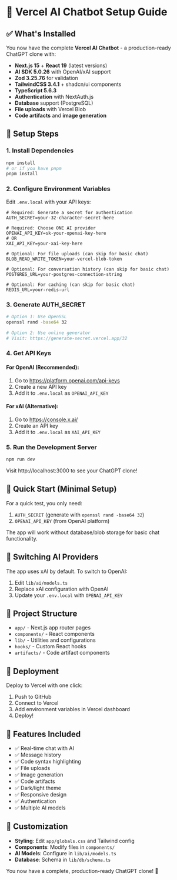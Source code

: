 # 🚀 Vercel AI Chatbot Setup Guide

## ✅ What's Installed
You now have the complete **Vercel AI Chatbot** - a production-ready ChatGPT clone with:

- **Next.js 15** + **React 19** (latest versions)
- **AI SDK 5.0.26** with OpenAI/xAI support
- **Zod 3.25.76** for validation
- **TailwindCSS 3.4.1** + shadcn/ui components
- **TypeScript 5.6.3**
- **Authentication** with NextAuth.js
- **Database** support (PostgreSQL)
- **File uploads** with Vercel Blob
- **Code artifacts** and **image generation**

## 🔧 Setup Steps

### 1. Install Dependencies
```bash
npm install
# or if you have pnpm
pnpm install
```

### 2. Configure Environment Variables
Edit `.env.local` with your API keys:

```env
# Required: Generate a secret for authentication
AUTH_SECRET=your-32-character-secret-here

# Required: Choose ONE AI provider
OPENAI_API_KEY=sk-your-openai-key-here
# OR
XAI_API_KEY=your-xai-key-here

# Optional: For file uploads (can skip for basic chat)
BLOB_READ_WRITE_TOKEN=your-vercel-blob-token

# Optional: For conversation history (can skip for basic chat)
POSTGRES_URL=your-postgres-connection-string

# Optional: For caching (can skip for basic chat)
REDIS_URL=your-redis-url
```

### 3. Generate AUTH_SECRET
```bash
# Option 1: Use OpenSSL
openssl rand -base64 32

# Option 2: Use online generator
# Visit: https://generate-secret.vercel.app/32
```

### 4. Get API Keys

#### For OpenAI (Recommended):
1. Go to https://platform.openai.com/api-keys
2. Create a new API key
3. Add it to `.env.local` as `OPENAI_API_KEY`

#### For xAI (Alternative):
1. Go to https://console.x.ai/
2. Create an API key
3. Add it to `.env.local` as `XAI_API_KEY`

### 5. Run the Development Server
```bash
npm run dev
```

Visit http://localhost:3000 to see your ChatGPT clone!

## 🎯 Quick Start (Minimal Setup)

For a quick test, you only need:
1. `AUTH_SECRET` (generate with `openssl rand -base64 32`)
2. `OPENAI_API_KEY` (from OpenAI platform)

The app will work without database/blob storage for basic chat functionality.

## 🔄 Switching AI Providers

The app uses xAI by default. To switch to OpenAI:

1. Edit `lib/ai/models.ts`
2. Replace xAI configuration with OpenAI
3. Update your `.env.local` with `OPENAI_API_KEY`

## 📁 Project Structure

- `app/` - Next.js app router pages
- `components/` - React components
- `lib/` - Utilities and configurations
- `hooks/` - Custom React hooks
- `artifacts/` - Code artifact components

## 🚀 Deployment

Deploy to Vercel with one click:
1. Push to GitHub
2. Connect to Vercel
3. Add environment variables in Vercel dashboard
4. Deploy!

## 🎨 Features Included

- ✅ Real-time chat with AI
- ✅ Message history
- ✅ Code syntax highlighting
- ✅ File uploads
- ✅ Image generation
- ✅ Code artifacts
- ✅ Dark/light theme
- ✅ Responsive design
- ✅ Authentication
- ✅ Multiple AI models

## 🔧 Customization

- **Styling**: Edit `app/globals.css` and Tailwind config
- **Components**: Modify files in `components/`
- **AI Models**: Configure in `lib/ai/models.ts`
- **Database**: Schema in `lib/db/schema.ts`

You now have a complete, production-ready ChatGPT clone! 🎉
